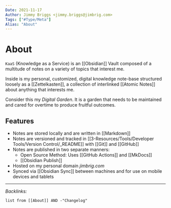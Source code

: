 ```yaml
---
Date: 2021-11-17
Author: Jimmy Briggs <jimmy.briggs@jimbrig.com>
Tags: ["#Type/Meta"]
Alias: "About"
---
```


# About
  

`KaaS` (Knowledge as a Service) is an [[Obsidian]] Vault composed of a multitude of notes on a variety of topics that interest me.

Inside is my personal, customized, digital knowledge note-base structured loosely as a [[Zettelkasten]], a collection of interlinked [[Atomic Notes]] about anything that interests me.

Consider this my *Digital Garden*. It is a garden that needs to be maintained and cared for overtime to produce fruitful outcomes.

## Features

- Notes are stored locally and are written in [[Markdown]]
- Notes are versioned and tracked in [[3-Resources/Tools/Developer Tools/Version Control/_README]] with [[Git]] and [[GitHub]]
- Notes are published in two separate manners: 
	- Open Source Method: Uses [[GitHub Actions]] and [[MkDocs]] 
	- [[Obsidian Publish]]
- Hosted on my personal domain *jimbrig.com*
- Synced via [[Obsidian Sync]] between machines and for use on mobile devices and tablets  



***

*Backlinks:*

```dataview
list from [[About]] AND -"Changelog"
```